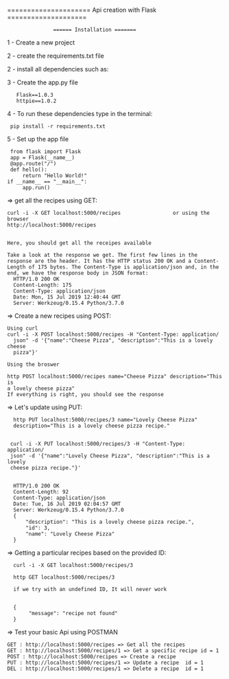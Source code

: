 ===================== Api creation with Flask ====================


                   ====== Installation =======

1 - Create a new project

2 - create the requirements.txt file

2 - install all dependencies such as: 

3 -  Create the app.py file

       Flask==1.0.3
       httpie==1.0.2

4 - To run these dependencies type in the terminal:

     pip install -r requirements.txt

5 - Set up the app file 

     from flask import Flask
     app = Flask(__name__)
     @app.route("/")
     def hello():
         return "Hello World!"
    if __name__ == "__main__":
         app.run()

=> get all the recipes using GET:
 
    curl -i -X GET localhost:5000/recipes                 or using the browser
    http://localhost:5000/recipes


    Here, you should get all the receipes available 

    Take a look at the response we get. The first few lines in the response are the header. It has the HTTP status 200 OK and a Content-Length of 175 bytes. The Content-Type is application/json and, in the end, we have the response body in JSON format:
      HTTP/1.0 200 OK
      Content-Length: 175
      Content-Type: application/json
      Date: Mon, 15 Jul 2019 12:40:44 GMT
      Server: Werkzeug/0.15.4 Python/3.7.0

=> Create a new recipes using POST:
    
    Using curl
    curl -i -X POST localhost:5000/recipes -H "Content-Type: application/
      json" -d '{"name":"Cheese Pizza", "description":"This is a lovely cheese
      pizza"}'

    Using the broswer

    http POST localhost:5000/recipes name="Cheese Pizza" description="This is
    a lovely cheese pizza"
    If everything is right, you should see the response 

=> Let's update using PUT:
    
      http PUT localhost:5000/recipes/3 name="Lovely Cheese Pizza"
      description="This is a lovely cheese pizza recipe."


     curl -i -X PUT localhost:5000/recipes/3 -H "Content-Type: application/
     json" -d '{"name":"Lovely Cheese Pizza", "description":"This is a lovely
     cheese pizza recipe."}'
    

      HTTP/1.0 200 OK
      Content-Length: 92
      Content-Type: application/json
      Date: Tue, 16 Jul 2019 02:04:57 GMT
      Server: Werkzeug/0.15.4 Python/3.7.0
      {
          "description": "This is a lovely cheese pizza recipe.",
          "id": 3,
          "name": "Lovely Cheese Pizza"
      }

=> Getting a particular recipes based on the provided ID:
   
      curl -i -X GET localhost:5000/recipes/3

      http GET localhost:5000/recipes/3

      if we try with an undefined ID, It will never work


      {
           "message": "recipe not found"
      }

=> Test your basic Api using POSTMAN 

    GET : http://localhost:5000/recipes => Get all the recipes
    GET : http://localhost:5000/recipes/1 => Get a specific recipe id = 1
    POST : http://localhost:5000/recipes => Create a recipe 
    PUT : http://localhost:5000/recipes/1 => Update a recipe  id = 1
    DEL : http://localhost:5000/recipes/1 => Delete a recipe  id = 1
